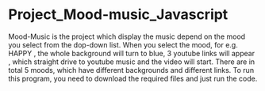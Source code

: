 # Project_Mood-music_Javascript
Mood-Music is the project which display the music depend on the mood you select from the dop-down list.
When you select the mood, for e.g. HAPPY , the whole background will turn to blue, 3 youtube links will appear , which straight drive to youtube music and the video will start.
There are in total 5 moods, which have different backgrounds and different links.
To run this program, you need to download the required files and just run the code.
